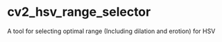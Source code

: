 # cv2_hsv_range_selector
A tool for selecting optimal range (Including dilation and erotion) for HSV


